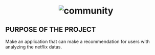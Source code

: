 <h1 align="center">
  <img src="https://i.hizliresim.com/s6btw4k.gif" alt="community" />
</h1>

## PURPOSE OF THE PROJECT
Make an application that can make a recommendation for users with analyzing the netflix datas.
